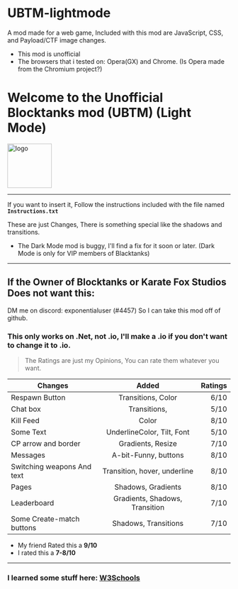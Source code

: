 # UBTM-lightmode
A mod made for a web game, Included with this mod are JavaScript, CSS, and Payload/CTF image changes.

* This mod is unofficial
* The browsers that i tested on: Opera(GX) and Chrome. (Is Opera made from the Chromium project?)

<h1>Welcome to the Unofficial Blocktanks mod (UBTM) (Light Mode)</h1>
<img src="https://blocktanks.net/assets/Tank%20Icon.png" alt="logo" width="100"/>

------------

If you want to insert it, Follow the instructions included with the file named **`Instructions.txt`**

These are just Changes, There is something special like the shadows and transitions.


- The Dark Mode mod is buggy, I'll find a fix for it soon or later. (Dark Mode is only for VIP members of Blacktanks)

---

## If the Owner of Blocktanks or Karate Fox Studios Does not want this:
DM me on discord: exponentialuser (#4457)
So I can take this mod off of github.

### This only works on .Net, not .io, I'll make a .io if you don't want to change it to .io.

> The Ratings are just my Opinions, You can rate them whatever you want. 

| Changes                           | Added                          | Ratings |
| --------------------------------- |:------------------------------:| -------:|
| Respawn Button                    | Transitions, Color             |  6/10   |
| Chat box                          | Transitions,                   |  5/10   |
| Kill Feed                         | Color                          |  8/10   |
| Some Text                         | UnderlineColor, Tilt, Font     |  5/10   |
| CP arrow and border               | Gradients, Resize              |  7/10   |
| Messages                          | A-bit-Funny, buttons           |  8/10   |
| Switching weapons And text        | Transition, hover, underline   |  8/10   |
| Pages                             | Shadows, Gradients             |  8/10   |
| Leaderboard                       | Gradients, Shadows, Transition |  7/10   |
| Some Create-match buttons         | Shadows, Transitions           |  7/10   |

* My friend Rated this a **9/10**
* I rated this a **7-8/10**

----
### I learned some stuff here: [W3Schools](https://www.w3schools.com)
